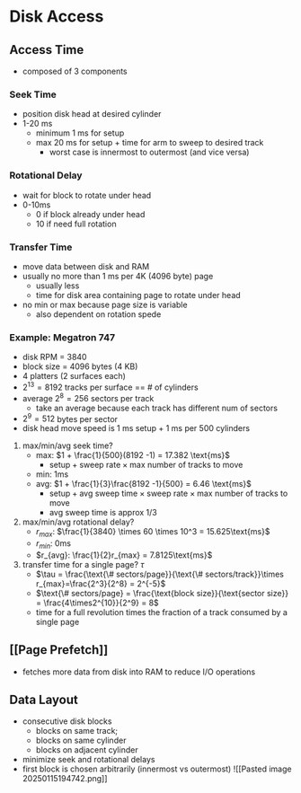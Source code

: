 # Disk Access
## Access Time
- composed of 3 components
### Seek Time
- position disk head at desired cylinder
- 1-20 ms
	- minimum 1 ms for setup
	- max 20 ms for setup + time for arm to sweep to desired track
		- worst case is innermost to outermost (and vice versa)
### Rotational Delay
- wait for block to rotate under head
- 0-10ms
	- 0 if block already under head
	- 10 if need full rotation
### Transfer Time
- move data between disk and RAM
- usually no more than 1 ms per 4K (4096 byte) page
	- usually less
	- time for disk area containing page to rotate under head
- no min or max because page size is variable
	- also dependent on rotation spede

### Example: Megatron 747
- disk RPM = 3840
- block size = 4096 bytes (4 KB)
- 4 platters (2 surfaces each)
- $2^{13}=8192$ tracks per surface == # of cylinders 
- average $2^8 = 256$ sectors per track
	- take an average because each track has different num of sectors
- $2^9=512$ bytes per sector
- disk head move speed is 1 ms setup + 1 ms per 500 cylinders
1. max/min/avg seek time?
	- max: $1 + \frac{1}{500}(8192 -1) = 17.382 \text{ms}$
		- $\text{setup} + \text{sweep rate}\times \text{max number of tracks to move}$
	- min: $1\text{ms}$
	- avg: $1 + \frac{1}{3}\frac{8192 -1}{500} = 6.46 \text{ms}$
		- $\text{setup} + \text{avg sweep time} \times \text{sweep rate}\times \text{max number of tracks to move}$
		- avg sweep time is approx 1/3
2. max/min/avg rotational delay?
	- $r_{max}$: $\frac{1}{3840} \times 60 \times 10^3 = 15.625\text{ms}$
	- $r_{min}$: $0 \text{ms}$
	- $r_{avg}: \frac{1}{2}r_{max} = 7.8125\text{ms}$
3. transfer time for a single page? $\tau$
	- $\tau = \frac{\text{\# sectors/page}}{\text{\# sectors/track}}\times r_{max}=\frac{2^3}{2^8} = 2^{-5}$
	- $\text{\# sectors/page} = \frac{\text{block size}}{\text{sector size}} = \frac{4\times2^{10}}{2^9} = 8$
	- time for a full revolution times the fraction of a track consumed by a single page

## [[Page Prefetch]]
- fetches more data from disk into RAM to reduce I/O operations
## Data Layout
- consecutive disk blocks
	- blocks on same track; 
	- blocks on same cylinder
	- blocks on adjacent cylinder
- minimize seek and rotational delays
- first block is chosen arbitrarily (innermost vs outermost)
![[Pasted image 20250115194742.png]]
